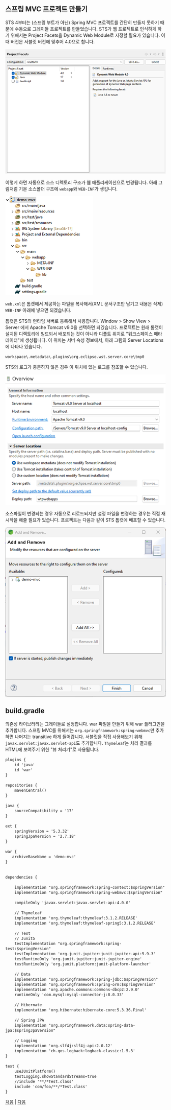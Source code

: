 ## 스프링 MVC 프로젝트 만들기
STS 4부터는 (스프링 부트가 아닌) Spring MVC 프로젝트를 간단히 만들지 못하기 때문에 수동으로 그레이들 프로젝트를 만들었습니다. STS가 웹 프로젝트로 인식하게 하기 위해서는 Project Facets을 Dynamic Web Module로 지정할 필요가 있습니다. 이때 버전은 서블릿 버전에 맞추어 4.0으로 합니다.

 ![fig01.png](../img/fig01.png)

이렇게 하면 자동으로 소스 디렉토리 구조가 웹 애플리케이션으로 변경됩니다. 아래 그림처럼 기본 소스폴더 구조에 `webapp`와 `WEB-INF`가 생깁니다.

 ![fig02.png](../img/fig02.png)

`web.xml`은 톰캣에서 제공하는 파일을 복사해서(XML 문서구조만 남기고 내용은 삭제) `WEB-INF` 아래에 넣으면 되겠습니다.

톰캣은 STS의 런타임 서버로 등록해서 사용합니다. Window > Show View > Server 에서 Apache Tomcat v9.0을 선택하면 되겠습니다. 프로젝트는 원래 톰캣이 설치된 디렉토리에 빌드되서 배포되는 것이 아니라 디폴트 위치로 "워크스페이스 메타데이터"에 생성됩니다. 이 위치는 서버 속성 정보에서, 아래 그림의 Server Locations에 나타나 있습니다.

```
workspace\.metadata\.plugins\org.eclipse.wst.server.core\tmp0
```
STS의 로그가 충분하지 않은 경우 이 위치에 있는 로그를 참조할 수 있습니다.

 ![fig03.png](../img/fig03.png)

소스파일이 변경되는 경우 자동으로 리로드되지만 설정 파일을 변경하는 경우는 직접 재시작을 해줄 필요가 있습니다. 프로젝트는 다음과 같이 STS 톰캣에 배포할 수 있습니다.

![fig04.png](../img/fig04.png)

## build.gradle
의존성 라이브러리는 그레이들로 설정합니다. war 파일을 만들기 위해 war 플러그인을 추가합니다. 스프링 MVC를 위해서는 `org.springframework:spring-webmvc`만 추가하면 나머지는 transitive 하게 들어갑니다. 서블릿을 직접 사용해보기 위해 `javax.servlet:javax.servlet-api`도 추가합니다. `Thymeleaf`는 처리 결과를 HTML에 보여주기 위한 "뷰 처리기"로 사용됩니다.

```
plugins {
    id 'java'
    id 'war'
}

repositories {
    mavenCentral()
}

java {
    sourceCompatibility = '17'
}

ext {
    springVersion = '5.3.32'
    springJpaVersion = '2.7.18'
}

war {
   archiveBaseName = 'demo-mvc'
}


dependencies {

    implementation "org.springframework:spring-context:$springVersion"   
    implementation "org.springframework:spring-webmvc:$springVersion" 
    
    compileOnly 'javax.servlet:javax.servlet-api:4.0.0'
    
    // Thymeleaf
    implementation 'org.thymeleaf:thymeleaf:3.1.2.RELEASE'
    implementation 'org.thymeleaf:thymeleaf-spring5:3.1.2.RELEASE'    
    
    // Test
    // Junit5
    testImplementation "org.springframework:spring-test:$springVersion"
    testImplementation 'org.junit.jupiter:junit-jupiter-api:5.9.3'
    testRuntimeOnly 'org.junit.jupiter:junit-jupiter-engine'
    testRuntimeOnly 'org.junit.platform:junit-platform-launcher'
    
    // Data
    implementation "org.springframework:spring-jdbc:$springVersion"
    implementation "org.springframework:spring-orm:$springVersion"
    implementation 'org.apache.commons:commons-dbcp2:2.9.0'    
    runtimeOnly 'com.mysql:mysql-connector-j:8.0.33'
    
    // Hibernate
    implementation 'org.hibernate:hibernate-core:5.3.36.Final'
    
    // Spring JPA
    implementation "org.springframework.data:spring-data-jpa:$springJpaVersion"        
    
    // Logging    
    implementation 'org.slf4j:slf4j-api:2.0.12'
    implementation 'ch.qos.logback:logback-classic:1.5.3'     
}

test {
    useJUnitPlatform()
    testLogging.showStandardStreams=true
    //include '**/*Test.class'
    include 'com/foo/**/*Test.class'    
}

```


[처음](../README.md) | [다음](../03/README.md)